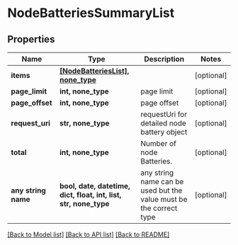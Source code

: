 # NodeBatteriesSummaryList


## Properties
Name | Type | Description | Notes
------------ | ------------- | ------------- | -------------
**items** | [**[NodeBatteriesList], none_type**](NodeBatteriesList.md) |  | [optional] 
**page_limit** | **int, none_type** | page limit | [optional] 
**page_offset** | **int, none_type** | page offset | [optional] 
**request_uri** | **str, none_type** | requestUri for detailed node battery object | [optional] 
**total** | **int, none_type** | Number of node Batteries. | [optional] 
**any string name** | **bool, date, datetime, dict, float, int, list, str, none_type** | any string name can be used but the value must be the correct type | [optional]

[[Back to Model list]](../README.md#documentation-for-models) [[Back to API list]](../README.md#documentation-for-api-endpoints) [[Back to README]](../README.md)



